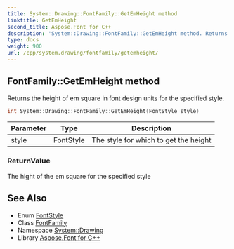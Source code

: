 ```yaml
---
title: System::Drawing::FontFamily::GetEmHeight method
linktitle: GetEmHeight
second_title: Aspose.Font for C++
description: 'System::Drawing::FontFamily::GetEmHeight method. Returns the height of em square in font design units for the specified style in C++.'
type: docs
weight: 900
url: /cpp/system.drawing/fontfamily/getemheight/
---
```

## FontFamily::GetEmHeight method


Returns the height of em square in font design units for the specified style.

```cpp
int System::Drawing::FontFamily::GetEmHeight(FontStyle style)
```


| Parameter | Type | Description |
| --- | --- | --- |
| style | FontStyle | The style for which to get the height |

### ReturnValue

The hight of the em square for the specified style

## See Also

* Enum [FontStyle](../../fontstyle/)
* Class [FontFamily](../)
* Namespace [System::Drawing](../../)
* Library [Aspose.Font for C++](../../../)
